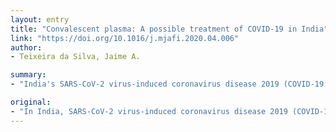 ```yaml
---
layout: entry
title: "Convalescent plasma: A possible treatment of COVID-19 in India"
link: "https://doi.org/10.1016/j.mjafi.2020.04.006"
author:
- Teixeira da Silva, Jaime A.

summary:
- "India's SARS-CoV-2 virus-induced coronavirus disease 2019 (COVID-19) has already infected close to 5500 people, causing the death of 164. There are no current effective strategies to prevent the spread, other than minimizing contact through social distancing. Several candidates and repurposed antiviral and immune-modulating pharmacotherapies are being tested or in compassionate use."

original:
- "In India, SARS-CoV-2 virus-induced coronavirus disease 2019 (COVID-19) has already infected close to 5500 people, causing the death of 164. While these numbers are not comparable with values observed for the USA, Italy, or Spain, given the population of India, and the fact that the pandemic is now in an exponential stage of growth, the risks of a contagion that affects a large sector of the Indian population are real. There are no current effective strategies to prevent the spread, other than minimizing contact through social distancing, while no fully effective drugs to prevent or treat COVID-19 exist, although several candidate drugs and repurposed antiviral and immune-modulating pharmacotherapies are being tested or in compassionate use. One postexposure prophylaxis, convalescent (immune) plasma (CP), has shown some success in China??and previously in the cure and therapy of other coronaviruses, SARS-1 and Middle East respiratory syndrome. Drawn from current patients who are infected with COVID-19, its CP (human anti-SARS-CoV-2 plasma) might be one way to modulate the infectivity of this virus??or its effects postinfection."
---
```


